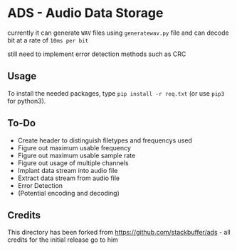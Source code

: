 # ADS - Audio Data Storage

currently it can generate `WAV` files using `generatewav.py` file and can decode bit at a rate of `10ms per bit`

still need to implement error detection methods such as CRC

## Usage

To install the needed packages, type `pip install -r req.txt` (or use `pip3` for python3).

## To-Do

 - Create header to distinguish filetypes and frequencys used
 - Figure out maximum usable frequency
 - Figure out maximum usable sample rate
 - Figure out usage of multiple channels
 - Implant data stream into audio file
 - Extract data stream from audio file
 - Error Detection
 - (Potential encoding and decoding)

## Credits

This directory has been forked from https://github.com/stackbuffer/ads - all credits for the initial release go to him
